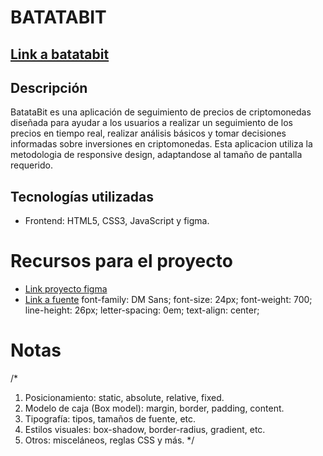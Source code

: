 # BATATABIT
## [Link a batatabit](https://batatabit-responsive-design-pq.netlify.app/) 
## Descripción
BatataBit es una aplicación de seguimiento de precios de criptomonedas diseñada para ayudar a los usuarios a realizar un seguimiento de los precios en tiempo real, realizar análisis básicos y tomar decisiones informadas sobre inversiones en criptomonedas.
Esta aplicacion utiliza la metodologia de responsive design, adaptandose al tamaño de pantalla requerido.

## Tecnologías utilizadas
- Frontend: HTML5, CSS3, JavaScript y figma.

# Recursos para el proyecto
- [Link proyecto figma](https://www.figma.com/file/sMmlQaZldfDcLERYYWe6h4/Bata-Bit?type=design&node-id=81-132&mode=design)
- [Link a fuente](https://fonts.google.com/specimen/DM+Sans?query=DM+sans) 
font-family: DM Sans;
font-size: 24px;
font-weight: 700;
line-height: 26px;
letter-spacing: 0em;
text-align: center;

# Notas
/* 
1. Posicionamiento: static, absolute, relative, fixed.
2. Modelo de caja (Box model): margin, border, padding, content.
3. Tipografía: tipos, tamaños de fuente, etc.
4. Estilos visuales: box-shadow, border-radius, gradient, etc.
5. Otros: misceláneos, reglas CSS y más.
*/

